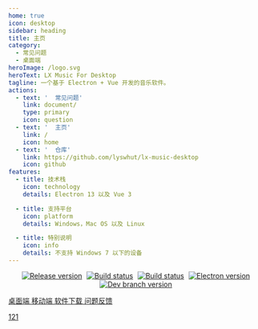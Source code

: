 ```yaml
---
home: true
icon: desktop
sidebar: heading
title: 主页
category:
  - 常见问题
  - 桌面端
heroImage: /logo.svg
heroText: LX Music For Desktop
tagline: 一个基于 Electron + Vue 开发的音乐软件。
actions:
  - text: '  常见问题'
    link: document/
    type: primary
    icon: question
  - text: '  主页'
    link: /
    icon: home
  - text: '  仓库'
    link: https://github.com/lyswhut/lx-music-desktop
    icon: github
features:
  - title: 技术栈
    icon: technology
    details: Electron 13 以及 Vue 3

  - title: 支持平台
    icon: platform
    details: Windows，Mac OS 以及 Linux

  - title: 特别说明
    icon: info
    details: 不支持 Windows 7 以下的设备
---
```


<p align="center">
  <a style="margin-left: 5px;" href="https://github.com/lyswhut/lx-music-desktop/releases"><img src="https://img.shields.io/github/release/lyswhut/lx-music-desktop" alt="Release version"></a>
  <a style="margin-left: 5px;" href="https://github.com/lyswhut/lx-music-desktop/actions/workflows/release.yml"><img src="https://github.com/lyswhut/lx-music-desktop/workflows/Build/badge.svg" alt="Build status"></a>
  <a style="margin-left: 5px;" href="https://github.com/lyswhut/lx-music-desktop/actions/workflows/beta-pack.yml"><img src="https://github.com/lyswhut/lx-music-desktop/workflows/Build%20Beta/badge.svg" alt="Build status"></a>
  <a style="margin-left: 5px;" href="https://electronjs.org/releases/stable"><img src="https://img.shields.io/github/package-json/dependency-version/lyswhut/lx-music-desktop/dev/electron/master" alt="Electron version"></a>
  <a style="margin-left: 5px;" href="https://github.com/lyswhut/lx-music-desktop/tree/dev"><img src="https://img.shields.io/github/package-json/v/lyswhut/lx-music-desktop/dev" alt="Dev branch version"></a>
</p>

<p class="actions" style="transition: transform 0.25s ease-in-out 0.12s, opacity 0.25s ease-in-out 0.12s; transform: translateY(0px); opacity: 1;"><a href="/desktop/" class="nav-link action-button primary" aria-label="  桌面端"><span class="font-icon icon iconfont icon-desktop"></span>  桌面端<!----></a><a href="/mobile/" class="nav-link action-button primary" aria-label="  移动端"><span class="font-icon icon iconfont icon-mobile"></span>  移动端<!----></a><a href="/download/" class="nav-link action-button default" aria-label="  软件下载"><span class="font-icon icon iconfont icon-download"></span>  软件下载<!----></a><a href="/report/" class="nav-link action-button default" aria-label="  问题反馈"><span class="font-icon icon iconfont icon-report"></span>  问题反馈<!----></a></p>

<a href="/mobile/" class="buttons">121</a>
